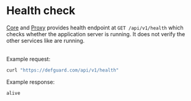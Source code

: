 # Health check

[Core](https://github.com/defguard/defguard) and [Proxy](https://github.com/defguard/proxy) provides health endpoint at  `GET /api/v1/health` which checks whether the application server is running. It does not verify the other services like are running.

\
Example request:

```bash
curl "https://defguard.com/api/v1/health" 
```

Example response:

```
alive
```
